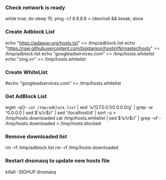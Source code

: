 ### Check network is ready
while true; do sleep 15; ping -c1 8.8.8.8 > /dev/null && break; done

### Create Adblock List
echo "https://adaway.org/hosts.txt" >> /tmp/adblock.list
echo "https://raw.githubusercontent.com/bigdargon/hostsVN/master/hosts" >> /tmp/adblock.list
echo "googleadservices.com" >> /tmp/hosts.whitelist
echo "zing.vn" >> /tmp/hosts.whitelist

### Create WhiteList
#echo "googleadservices.com" >> /tmp/hosts.whitelist

### Get AdBlock List
wget -qO- `cat /tmp/adblock.list` | sed 's/127.0.0.1/0.0.0.0/g' | grep -w ^0.0.0.0 | sed $'s/\r$//' | sed '/localhost/d' | sort -u > /tmp/hosts.downloaded
cat /tmp/hosts.whitelist | sed $'s/\r$//' | grep -vf - /tmp/hosts.downloaded > /tmp/hosts.blocked

### Remove downloaded list
rm -rf /tmp/adblock.list
rm -rf /tmp/hosts.downloaded

### Restart dnsmasq to update new hosts file
killall -SIGHUP dnsmasq
